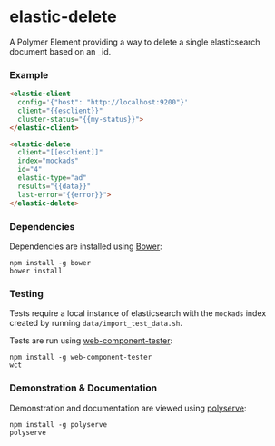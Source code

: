 # elastic-delete

A Polymer Element providing a way to delete a single elasticsearch document based on an _id.

### Example
```html
<elastic-client
  config='{"host": "http://localhost:9200"}'
  client="{{esclient}}"
  cluster-status="{{my-status}}">
</elastic-client>

<elastic-delete
  client="[[esclient]]"
  index="mockads"
  id="4"
  elastic-type="ad"
  results="{{data}}"
  last-error="{{error}}">
</elastic-delete>
```

### Dependencies

Dependencies are installed using [Bower](http://bower.io/):

    npm install -g bower
    bower install

### Testing

Tests require a local instance of elasticsearch with the `mockads` index created by running `data/import_test_data.sh`.

Tests are run using [web-component-tester](https://github.com/Polymer/web-component-tester):

    npm install -g web-component-tester
    wct

### Demonstration & Documentation

Demonstration and documentation are viewed using [polyserve](https://github.com/PolymerLabs/polyserve):

    npm install -g polyserve
    polyserve

